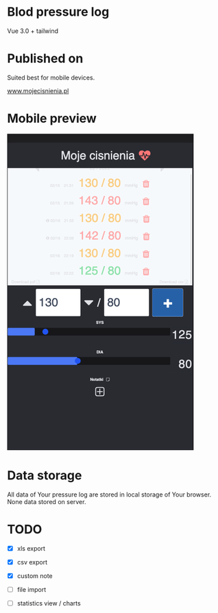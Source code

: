 # Blod pressure log

Vue 3.0 + tailwind

# Published on

Suited best for mobile devices.

www.mojecisnienia.pl

# Mobile preview

![alt text](img/mobile-preview.png)

# Data storage

All data of Your pressure log are stored in local storage of Your browser. None data stored on server.

# TODO

- [x] xls export
- [x] csv export
- [x] custom note
- [ ] file import
- [ ] statistics view / charts

